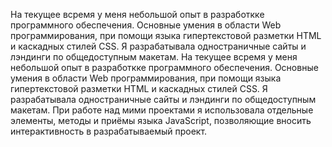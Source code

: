 На текущее всремя у меня небольшой опыт в разработкке программного обеспечения. Основные умения в области Web программирования, при помощи языка гипертекстовой разметки HTML и каскадных стилей CSS. Я разрабатывала одностраничные сайты и лэндинги по общедоступным макетам. На текущее всремя у меня небольшой опыт в разработкке программного обеспечения. Основные умения в области Web программирования, при помощи языка гипертекстовой разметки HTML и каскадных стилей CSS. Я разрабатывала одностраничные сайты и лэндинги по общедоступным макетам. При работе над мими проектами я использовала отдельные элементы, методы и приёмы языка JavaScript, позволяющие вносить интерактивность в разрабатываемый проект.
